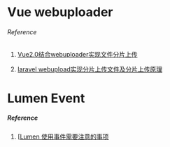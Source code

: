 # Vue webuploader #



###### Reference #####
1. [Vue2.0结合webuploader实现文件分片上传](https://www.cnblogs.com/xiahj/p/8529545.html)

2. [laravel webupload实现分片上传文件及分片上传原理](https://www.liangjucai.com/article/112)



# Lumen Event #



##### Reference ######

1. [[Lumen 使用事件需要注意的事项](https://www.cnblogs.com/cshua/p/7084353.html)